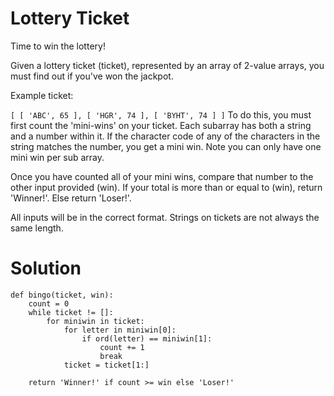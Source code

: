 # Lottery Ticket

Time to win the lottery!

Given a lottery ticket (ticket), represented by an array of 2-value arrays, you must find out if you've won the jackpot.

Example ticket:

```[ [ 'ABC', 65 ], [ 'HGR', 74 ], [ 'BYHT', 74 ] ]```
To do this, you must first count the 'mini-wins' on your ticket. Each subarray has both a string and a number within it. If the character code of any of the characters in the string matches the number, you get a mini win. Note you can only have one mini win per sub array.

Once you have counted all of your mini wins, compare that number to the other input provided (win). If your total is more than or equal to (win), return 'Winner!'. Else return 'Loser!'.

All inputs will be in the correct format. Strings on tickets are not always the same length.

# Solution
```
def bingo(ticket, win):
    count = 0
    while ticket != []:
        for miniwin in ticket:
            for letter in miniwin[0]:
                if ord(letter) == miniwin[1]:
                    count += 1
                    break
            ticket = ticket[1:]

    return 'Winner!' if count >= win else 'Loser!'
```
